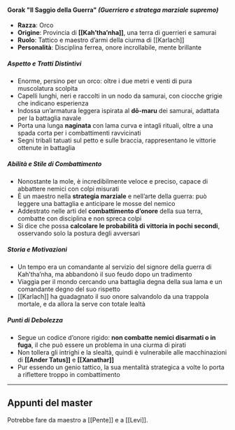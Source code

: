 #### **Gorak "Il Saggio della Guerra"** _(Guerriero e stratega marziale supremo)_

- **Razza**: Orco
- **Origine**: Provincia di **[[Kah’tha’nha]]**, una terra di guerrieri e samurai
- **Ruolo**: Tattico e maestro d’armi della ciurma di [[Karlach]]
- **Personalità**: Disciplina ferrea, onore incrollabile, mente brillante

##### **Aspetto e Tratti Distintivi**

- Enorme, persino per un orco: oltre i due metri e venti di pura muscolatura scolpita
- Capelli lunghi, neri e raccolti in un nodo da samurai, con ciocche grigie che indicano esperienza
- Indossa un’armatura leggera ispirata al **dō-maru** dei samurai, adattata per la battaglia navale
- Porta una lunga **naginata** con lama curva e intagli rituali, oltre a una spada corta per i combattimenti ravvicinati
- Segni tribali tatuati sul petto e sulle braccia, rappresentano le vittorie ottenute in battaglia

##### **Abilità e Stile di Combattimento**

- Nonostante la mole, è incredibilmente veloce e preciso, capace di abbattere nemici con colpi misurati
- È un maestro nella **strategia marziale** e nell’arte della guerra: può leggere una battaglia e anticipare le mosse del nemico
- Addestrato nelle arti del **combattimento d’onore** della sua terra, combatte con disciplina e non spreca colpi
- Si dice che possa **calcolare le probabilità di vittoria in pochi secondi**, osservando solo la postura degli avversari

##### **Storia e Motivazioni**

- Un tempo era un comandante al servizio del signore della guerra di Kah’tha’nha, ma abbandonò il suo feudo dopo un tradimento
- Viaggia per il mondo cercando una battaglia degna della sua lama e un comandante degno del suo rispetto
- [[Karlach]] ha guadagnato il suo onore salvandolo da una trappola mortale, e da allora la serve con totale lealtà


##### **Punti di Debolezza**

- Segue un codice d’onore rigido: **non combatte nemici disarmati o in fuga**, il che può essere un problema in una ciurma di pirati
- Non tollera gli intrighi e la slealtà, quindi è vulnerabile alle macchinazioni di **[[Ander Tatus]]** e **[[Xanathar]]**
- Pur essendo un genio tattico, la sua mentalità strategica a volte lo porta a riflettere troppo in combattimento

---
## Appunti del master
Potrebbe fare da maestro a [[Pente]] e a [[Levi]].